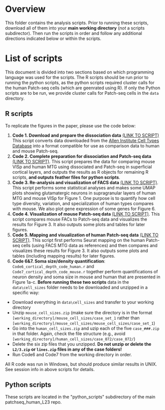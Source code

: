 # Overview
This folder contains the analysis scripts.  Prior to running these scripts, download all of them into your **main working directory** (*not* a scripts subdirector).  Then run the scripts in order and follow any additional directions indicated below or within the scripts.  

# List of scripts

This document is divided into two sections based on which programming language was used for the scripts.  The R scripts should be run prior to running the python scripts, as the python scripts required cluster calls for the human Patch-seq cells (which are geenrated using R).  If only the Python scripts are to be run, we provide cluster calls for Patch-seq cells in the `data` directory.

## R scripts

To replicate the figures in the paper, please use the code below:  

1. **Code 1. Download and prepare the dissociation data** [(LINK TO SCRIPT)](http://htmlpreview.github.io/?https://github.com/AllenInstitute/patchseq_human_L23/blob/master/scripts/Code1_prepareComparisonDataSets.nb.html)  This script converts data downloaded from the [Allen Institute Cell Types Database](http://celltypes.brain-map.org/rnaseq) into a format compatible for use as comparison data to human and mouse Patch-seq.  
2. **Code 2. Complete preparation for dissociation and Patch-seq data** [(LINK TO SCRIPT)](http://htmlpreview.github.io/?https://github.com/AllenInstitute/patchseq_human_L23/blob/master/scripts/Code2_prepare_data_L23exc.nb.html).  This script prepares the data for comparing mouse VISp and human MTG using dissociated and Patch-seq in superficial cortical layers, and outputs the results as R objects for remaining R scripts, **and outputs feather files for python scripts**.  
3. **Code 3. Re-analysis and visualization of FACS data** [(LINK TO SCRIPT)](http://htmlpreview.github.io/?https://github.com/AllenInstitute/patchseq_human_L23/blob/master/scripts/Code3_FREM3_crossSpeciesComparisons.nb.html).  This script performs some statistical analyses and makes some UMAP plots showing glutamatergic neurons in supragranular layers of human MTG and mouse VISp for Figure 1.  One purpose is to quantify how cell type diversity, variation, and specialization of human types compares with mouse.  We also plot gene expression of some genes for Figure 6.  
4. **Code 4. Visualization of mouse Patch-seq data** [(LINK TO SCRIPT)](http://htmlpreview.github.io/?https://github.com/AllenInstitute/patchseq_human_L23/blob/master/scripts/Code4_mouse_patchseq_visualization_L23exc.nb.html).  This script compares mouse FACs to Patch-seq data and visualizes the results for Figure 3.  It also outputs some plots and tables for later figures.  
5. **Code 5. Mapping and visualization of human Patch-seq data** [(LINK TO SCRIPT)](http://htmlpreview.github.io/?https://github.com/AllenInstitute/patchseq_human_L23/blob/master/scripts/Code5_human_patchseq_mapping_L23exc.nb.html).  This script first performs Seurat mapping on the human Patch-seq cells (using FACS MTG data as references) and then compares and visualizes these results for Figure 3.  It also outputs some plots and tables (including mapping results) for later figures.  
6. **Code 6&7. Soma size/density quantification**: `Code6_cortical_depth_code_human.r` and `Code7_cortical_depth_code_mouse.r` together perform quantifications of neuron density and soma size in mouse and human that are presented in Figure 1a-c.  **Before running these two scripts** data in the `data\cell_sizes` folder needs to be downloaded and unzipped in a specific way:
* Download everything in `data\cell_sizes` and transfer to your working directory
* Unzip `mouse_cell_sizes.zip` (make sure the directory is in the format `[working_directory]/mouse_cell_sizes/case_set_1` rather than `[working_directory]/mouse_cell_sizes/mouse_cell_sizes/case_set_1`)
* Go into the `human_cell_sizes.zip` and uzip each of the five `case_###.zip` in that folder.  Again, check the file structure (e.g., avoid `[working_directory]/human_cell_sizes/case_072/case_072/`)
* Delete the six zip files that you unzipped.  **Do not unzip or delete the `L2/3.zip` or `lines.zip` files in any of the case folders!**
* Run Code6 and Code7 from the working directory in order.  

All R code was run in Windows, but should produce similar results in UNIX.  See session info in above scripts for details.  


## Python scripts

These scripts are located in the "python_scripts" subdirectory of the main patchseq_human_L23 repo.  
